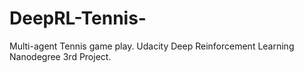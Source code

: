 # DeepRL-Tennis-
Multi-agent Tennis game play. Udacity Deep Reinforcement Learning Nanodegree 3rd Project.
